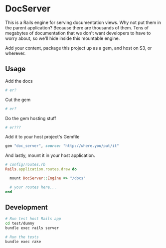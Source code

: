 DocServer
=========

This is a Rails engine for serving documentation views. Why not put them in
the parent application? Because there are thousands of them. Tens of megabytes
of documentation that we don't want developers to have to worry about, so
we'll hide inside this mountable engine.

Add your content, package this project up as a gem, and host on S3, or
wherever.

## Usage

Add the docs

```sh
# er?
```

Cut the gem

```sh
# er?
```

Do the gem hosting stuff

```sh
# er???
```

Add it to your host project's Gemfile

```ruby
gem "doc_server", source: "http://where.you/put/it"
```

And lastly, mount it in your host application.

```ruby
# config/routes.rb
Rails.application.routes.draw do

  mount DocServer::Engine => "/docs"

  # your routes here...
end
```


## Development

```sh
# Run test host Rails app
cd test/dummy
bundle exec rails server

# Run the tests
bundle exec rake
```
